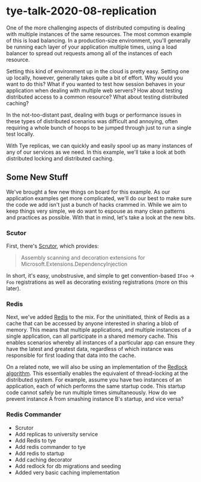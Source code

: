 # tye-talk-2020-08-replication
One of the more challenging aspects of distributed computing is dealing with multiple instances of the same resources.  The most common example of this is load balancing.  In a production-size environment, you'll generally be running each layer of your application multiple times, using a load balancer to spread out requests among all of the instances of each resource.

Setting this kind of environment up in the cloud is pretty easy.  Setting one up locally, however, generally takes quite a bit of effort.  Why would you want to do this?  What if you wanted to test how session behaves in your application when dealing with multiple web servers?  How about testing distributed access to a common resource?  What about testing distributed caching?

In the not-too-distant past, dealing with bugs or performance issues in these types of distributed scenarios was difficult and annoying, often requiring a whole bunch of hoops to be jumped through just to run a single test locally.

With Tye replicas, we can quickly and easily spool up as many instances of any of our services as we need.  In this example, we'll take a look at both distributed locking and distributed caching.

## Some New Stuff
We've brought a few new things on board for this example.  As our application examples get more complicated, we'll do our best to make sure the code we add isn't just a bunch of hacks crammed in.  While we aim to keep things very simple, we do want to espouse as many clean patterns and practices as possible.  With that in mind, let's take a look at the new bits.

### Scutor
First, there's [Scrutor](https://github.com/khellang/Scrutor), which provides:

> Assembly scanning and decoration extensions for Microsoft.Extensions.DependencyInjection

In short, it's easy, unobstrusive, and simple to get convention-based `IFoo` -> `Foo` registrations as well as decorating existing registrations (more on this later).

### Redis
Next, we've added [Redis](https://redis.io/) to the mix.  For the uninitiated, think of Redis as a cache that can be accessed by anyone interested in sharing a blob of memory.  This means that multiple applications, and multiple instances of a single application, can all participate in a shared memory cache.  This enables scenarios whereby all instances of a particular app can ensure they have the latest and greatest data, regardless of which instance was responsible for first loading that data into the cache.

On a related note, we will also be using an implementation of the [Redlock algorithm](https://redis.io/topics/distlock).  This essentially enables the equivalent of thread-locking at the distributed system.  For example, assume you have two instances of an application, each of which performs the same startup code.  This startup code cannot safely be run multiple times simultaneously.  How do we prevent instance A from smashing instance B's startup, and vice versa?

### Redis Commander

* Scrutor
* Add replicas to university service
* Add Redis to tye
* Add redis commander to tye
* Add redis to startup
* Add caching decorator
* Add redlock for db migrations and seeding
* Added very basic caching implementation
